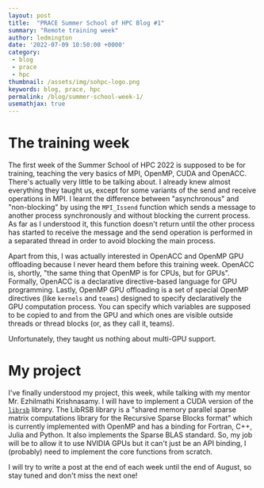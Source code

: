 ```yaml
---
layout: post
title:  "PRACE Summer School of HPC Blog #1"
summary: "Remote training week"
author: ledmington
date: '2022-07-09 10:50:00 +0000'
category:
 - blog
 - prace
 - hpc
thumbnail: /assets/img/sohpc-logo.png
keywords: blog, prace, hpc
permalink: /blog/summer-school-week-1/
usemathjax: true
---
```


# The training week
The first week of the Summer School of HPC 2022 is supposed to be for training, teaching the very basics of MPI, OpenMP, CUDA and OpenACC. There's actually very little to be talking about. I already knew almost everything they taught us, except for some variants of the send and receive operations in MPI. I learnt the difference between "asynchronous" and "non-blocking" by using the `MPI_Issend` function which sends a message to another process synchronously and without blocking the current process. As far as I understood it, this function doesn't return until the other process has started to receive the message and the send operation is performed in a separated thread in order to avoid blocking the main process.

Apart from this, I was actually interested in OpenACC and OpenMP GPU offloading because I never heard them before this training week. OpenACC is, shortly, "the same thing that OpenMP is for CPUs, but for GPUs". Formally, OpenACC is a declarative directive-based language for GPU programming. Lastly, OpenMP GPU offloading is a set of special OpenMP directives (like `kernels` and `teams`) designed to specify declaratively the GPU computation process. You can specify which variables are supposed to be copied to and from the GPU and which ones are visible outside threads or thread blocks (or, as they call it, teams).

Unfortunately, they taught us nothing about multi-GPU support.

# My project
I've finally understood my project, this week, while talking with my mentor Mr. Ezhilmathi Krishnasamy. I will have to implement a CUDA version of the [`librsb`](http://librsb.sourceforge.net/) library. The LibRSB library is a "shared memory parallel sparse matrix computations library for the Recursive Sparse Blocks format" which is currently implemented with OpenMP and has a binding for Fortran, C++, Julia and Python. It also implements the Sparse BLAS standard. So, my job will be to allow it to use NVIDIA GPUs but it can't just be an API binding, I (probably) need to implement the core functions from scratch.

I will try to write a post at the end of each week until the end of August, so stay tuned and don't miss the next one!